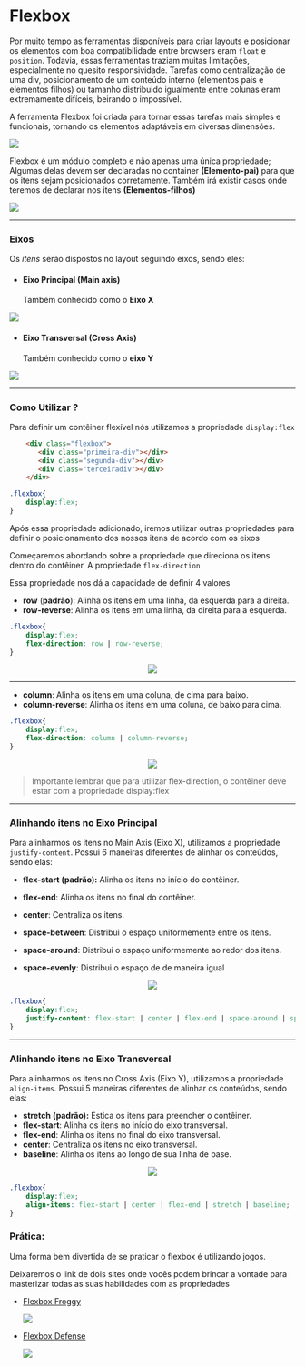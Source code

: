 # Flexbox
Por muito tempo as ferramentas disponíveis para criar layouts e posicionar os elementos com boa compatibilidade entre browsers eram `float` e `position`. Todavia, essas ferramentas traziam muitas limitações, especialmente no quesito responsividade. Tarefas como centralização de uma div, posicionamento de um conteúdo interno (elementos pais e elementos filhos) ou tamanho distribuido igualmente entre colunas eram extremamente difíceis, beirando o impossível.

A ferramenta Flexbox foi criada para tornar essas tarefas mais simples e funcionais, tornando os elementos adaptáveis em diversas dimensões.

<div>
    <img src='./assets/Flexbox.png'/>
</div>

Flexbox é um módulo completo e não apenas uma única propriedade; Algumas delas devem ser declaradas no container **(Elemento-pai)** para que os itens sejam posicionados corretamente. Também irá existir casos onde teremos de declarar nos itens **(Elementos-filhos)**

<div>
    <img src='./assets/containers.png'/>
</div>

---

### Eixos
Os *itens* serão dispostos no layout seguindo eixos, sendo eles: 

- #### Eixo Principal (Main axis)
  Também conhecido como o **Eixo X**

<div>
    <img src='./assets/mainAxis.png'/>
</div>

- #### Eixo Transversal (Cross Axis)
  Também conhecido como o **eixo Y**

<div>
    <img src='./assets/crossAxis.png'/>
</div>

---

### Como Utilizar ?
Para definir um contêiner flexível nós utilizamos a propriedade `display:flex`

``` html
    <div class="flexbox">
       <div class="primeira-div"></div>
       <div class="segunda-div"></div>
       <div class="terceiradiv"></div>
    </div>
```

```CSS
.flexbox{
    display:flex;
}
```

Após essa propriedade adicionado, iremos utilizar outras propriedades para definir o posicionamento dos nossos itens de acordo com os eixos

Começaremos abordando sobre a propriedade que direciona os itens dentro do contêiner. A propriedade `flex-direction`

Essa propriedade nos dá a capacidade de definir 4 valores

- **row** (**padrão**): Alinha os itens em uma linha, da esquerda para a direita.
- **row-reverse**: Alinha os itens em uma linha, da direita para a esquerda.

```CSS
.flexbox{
    display:flex;
    flex-direction: row | row-reverse;
}
```

<div align='center'>
    <img src='./assets/row.png'/>
</div>

---

- **column**: Alinha os itens em uma coluna, de cima para baixo.
- **column-reverse**: Alinha os itens em uma coluna, de baixo para cima.

```CSS
.flexbox{
    display:flex;
    flex-direction: column | column-reverse;
}
```

<div align='center'>
    <img src='./assets/column.png'/>
</div>

> Importante lembrar que para utilizar flex-direction, o contêiner deve estar com a propriedade display:flex

---

### Alinhando itens no Eixo Principal

Para alinharmos os itens no Main Axis (Eixo X), utilizamos a propriedade `justify-content`. Possui 6 maneiras diferentes de alinhar os conteúdos, sendo elas: 

- **flex-start (padrão):** Alinha os itens no início do contêiner.
- **flex-end**: Alinha os itens no final do contêiner.
- **center**: Centraliza os itens.

- **space-between**: Distribui o espaço uniformemente entre os itens.
- **space-around**: Distribui o espaço uniformemente ao redor dos itens.
- **space-evenly**: Distribui o espaço de de maneira igual
  
<div align='center'>
    <img src='./assets/justifyContent3.png'/>
</div>

```CSS
.flexbox{
    display:flex;
    justify-content: flex-start | center | flex-end | space-around | space-between | space-evenly;
}
```

---

### Alinhando itens no Eixo Transversal
Para alinharmos os itens no Cross Axis (Eixo Y), utilizamos a propriedade `align-items`. Possui 5 maneiras diferentes de alinhar os conteúdos, sendo elas: 

- **stretch** **(padrão):** Estica os itens para preencher o contêiner.
- **flex-start**: Alinha os itens no início do eixo transversal.
- **flex-end**: Alinha os itens no final do eixo transversal.
- **center**: Centraliza os itens no eixo transversal.
- **baseline**: Alinha os itens ao longo de sua linha de base.

<div align='center'>
    <img src='./assets/alignItens4.png'/>
</div>

```CSS
.flexbox{
    display:flex;
    align-items: flex-start | center | flex-end | stretch | baseline;
}
```

### Prática:
Uma forma bem divertida de se praticar o flexbox é utilizando jogos. 

Deixaremos o link de dois sites onde vocês podem brincar a vontade para masterizar todas as suas habilidades com as propriedades

- [Flexbox Froggy](https://flexboxfroggy.com/)
  <div>
    <img src='./assets/froggy.png' />
  </div>

- [Flexbox Defense](http://www.flexboxdefense.com/)
  <div>
    <img src='./assets/defense.png' />
  </div>